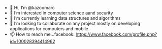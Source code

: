 - 👋 Hi, I’m @kazoomarc
- 👀 I’m interested in computer science aand security
- 🌱 I’m currently learning data structures and algorithms
- 💞️ I’m looking to collaborate on any project mostly on developing applications for computers and mobile
- 📫 How to reach me...facebook: https://www.facebook.com/profile.php?id=100028394414962

<!---
kazoomarc/kazoomarc is a ✨ special ✨ repository because its `README.md` (this file) appears on your GitHub profile.
You can click the Preview link to take a look at your changes.
--->
